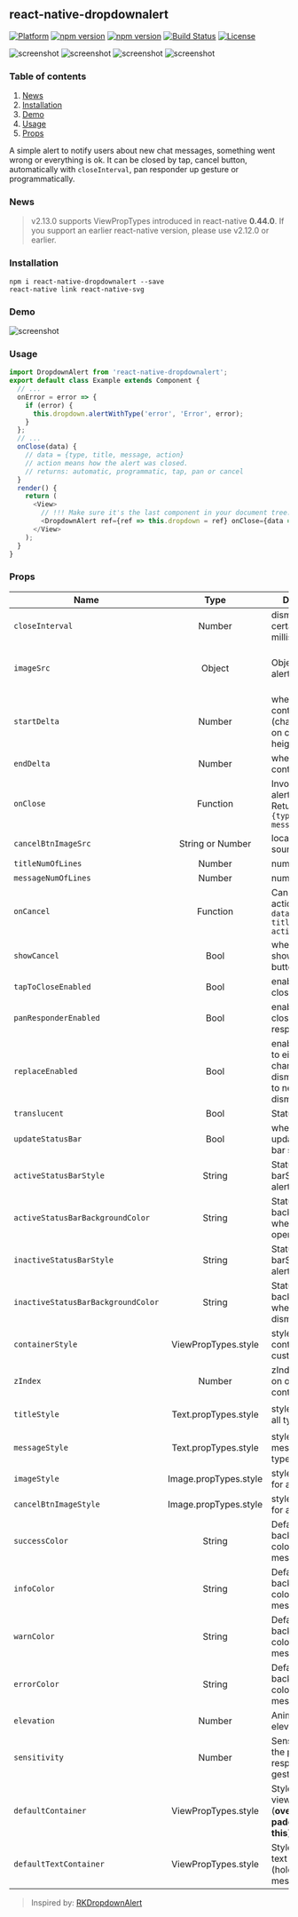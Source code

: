 ## react-native-dropdownalert

[![Platform](https://img.shields.io/badge/platform-react--native-lightgrey.svg)](http://facebook.github.io/react-native/)
[![npm version](http://img.shields.io/npm/v/react-native-dropdownalert.svg)](https://www.npmjs.com/package/react-native-dropdownalert)
[![npm version](http://img.shields.io/npm/dm/react-native-dropdownalert.svg)](https://www.npmjs.com/package/react-native-dropdownalert)
[![Build Status](https://travis-ci.org/testshallpass/react-native-dropdownalert.svg?branch=master)](https://travis-ci.org/testshallpass/react-native-dropdownalert)
[![License](https://img.shields.io/badge/license-MIT-blue.svg)](https://raw.github.com/testshallpass/react-native-dropdownalert/master/LICENSE)

![screenshot](https://raw.github.com/testshallpass/react-native-dropdownalert/master/screenshots/info.png) ![screenshot](https://raw.github.com/testshallpass/react-native-dropdownalert/master/screenshots/warning.png) ![screenshot](https://raw.github.com/testshallpass/react-native-dropdownalert/master/screenshots/error.png) ![screenshot](https://raw.github.com/testshallpass/react-native-dropdownalert/master/screenshots/success.png)

### Table of contents
1. [News](#news)
2. [Installation](#installation)
3. [Demo](#demo)
4. [Usage](#usage)
5. [Props](#props)

A simple alert to notify users about new chat messages, something went wrong or everything is ok. It can be closed by tap, cancel button, automatically with `closeInterval`, pan responder up gesture or programmatically. 

### News
> v2.13.0 supports ViewPropTypes introduced in react-native **0.44.0**. If you support an earlier react-native version, please use v2.12.0 or earlier.

### Installation
```
npm i react-native-dropdownalert --save
react-native link react-native-svg
```

### Demo
![screenshot](https://raw.github.com/testshallpass/react-native-dropdownalert/master/screenshots/demo.gif)

### Usage
```javascript
import DropdownAlert from 'react-native-dropdownalert';
export default class Example extends Component {
  // ...
  onError = error => {
    if (error) {
      this.dropdown.alertWithType('error', 'Error', error);
    }
  };
  // ...
  onClose(data) {
    // data = {type, title, message, action}
    // action means how the alert was closed.
    // returns: automatic, programmatic, tap, pan or cancel
  }
  render() {
    return (
      <View>
        // !!! Make sure it's the last component in your document tree.
        <DropdownAlert ref={ref => this.dropdown = ref} onClose={data => this.onClose(data)} />
      </View>
    );
  }
}
```

### Props
| Name | Type | Description | Default |
| ---- | :---: | --- | --- |
| ```closeInterval``` | Number  | dismiss alert at a certain time in milliseconds | 4000
| ```imageSrc``` | Object  | Object with keys alert type | { info: require('./assets/info.png'),warn: require('./assets/warn.png'),error: require('./assets/error.png'),success: require('./assets/success.png')}
| ```startDelta``` | Number  | where the container starts (changes based on container height onLayout) | -100
| ```endDelta``` | Number  | where the container ends | 0
| ```onClose``` | Function  | Invoked when alert is closed Returns: ```data = {type, title, message, action}```  | null
| ```cancelBtnImageSrc``` | String or Number | local or network source | ```require('./assets/cancel.png')``` |
| ```titleNumOfLines``` | Number  | number of lines | 1
| ```messageNumOfLines``` | Number  | number of lines | 3
| ```onCancel``` | Function  | Cancel button action. Returns: ```data = {type, title, message, action}``` | null
| ```showCancel``` | Bool  | whether or not to show cancel button | false
| ```tapToCloseEnabled``` | Bool  | enable/disable close with tap | true
| ```panResponderEnabled``` | Bool  | enable/disable close with pan responder | true
| ```replaceEnabled``` | Bool  | enables the alert to either state change without dismissal or go to next alert with dismissal | true
| ```translucent``` | Bool  | StatusBar prop  | false
| ```updateStatusBar``` | Bool  | whether or not to update status bar styles  | true
| ```activeStatusBarStyle``` | String  | StatusBar barStyle when alert is open | `light-content`
| ```activeStatusBarBackgroundColor``` | String | StatusBar backgroundColor when alert is open | It takes on the backgroundColor of alert if predefined else default or provided prop
| ```inactiveStatusBarStyle``` | String  | StatusBar barStyle when alert dismisses | `StatusBar._defaultProps.barStyle.value`
| ```inactiveStatusBarBackgroundColor``` | String  | StatusBar backgroundColor when alert dismisses | `StatusBar._defaultProps.backgroundColor.value`
| ```containerStyle``` | ViewPropTypes.style  | styles for container for custom type only | ```{ padding: 16, flexDirection: 'row' }```
| ```zIndex``` | Number  | zIndex attribute on outermost container | null
| ```titleStyle``` | Text.propTypes.style  | styles for title for all types | ```{       fontSize: 16, textAlign: 'left', fontWeight: 'bold', color: 'white', backgroundColor: 'transparent' }```
| ```messageStyle``` | Text.propTypes.style  | styles for message for all types | ```{ fontSize: 14, textAlign: 'left', fontWeight: 'bold', color: 'white', backgroundColor: 'transparent' }```
| ```imageStyle``` | Image.propTypes.style  | styles for image for all types | ```{    padding: 8, width: 36, height: 36, alignSelf: 'center' }```
| ```cancelBtnImageStyle``` | Image.propTypes.style  | styles for image for all types | ```{    padding: 8, width: 36, height: 36, alignSelf: 'center' }```
| ```successColor``` | String  | Default background color of success message | #32A54A
| ```infoColor``` | String  | Default background color of info message | #2B73B6
| ```warnColor``` | String  | Default background color of warn message | #cd853f
| ```errorColor``` | String  | Default background color of error message | #cc3232
| ```elevation``` | Number  | Animated.View elevation | 1
| ```sensitivity``` | Number  | Sensitivity for the pan responder up gesture | 20
| ```defaultContainer``` | ViewPropTypes.style  | Style for inner view container (**override paddingTop with this**) | ```{ padding: 8, paddingTop: IS_ANDROID ? 0 : 20, flexDirection: 'row' } ```
| ```defaultTextContainer``` | ViewPropTypes.style  | Style for inner text container (holds title and message) | ```{ flex: 1, padding: 8 }```

> Inspired by: [RKDropdownAlert](https://github.com/cwRichardKim/RKDropdownAlert)
